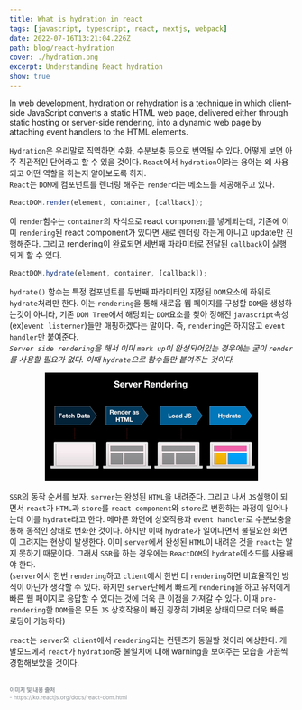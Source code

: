 ```yaml
---
title: What is hydration in react
tags: [javascript, typescript, react, nextjs, webpack]
date: 2022-07-16T13:21:04.226Z
path: blog/react-hydration
cover: ./hydration.png
excerpt: Understanding React hydration
show: true
---
```


<div class="quote">In web development, hydration or rehydration is a technique in which client-side JavaScript converts a static HTML web page, delivered either through static hosting or server-side rendering, into a dynamic web page by attaching event handlers to the HTML elements.</div>

`Hydration`은 우리말로 직역하면 수화, 수분보충 등으로 번역될 수 있다. 어떻게 보면 아주 직관적인 단어라고 할 수 있을 것이다. `React`에서 `hydration`이라는 용어는 왜 사용되고 어떤 역할을 하는지 알아보도록 하자.  
`React`는 `DOM`에 컴포넌트를 렌더링 해주는 `render`라는 메소드를 제공해주고 있다.
```javascript
ReactDOM.render(element, container, [callback]);
```
이 `render`함수는 `container`의 자식으로 react component를 넣게되는데, 기존에 이미 `rendering`된 react component가 있다면 새로 렌더링 하는게 아니고 update만 진행해준다. 그리고 rendering이 완료되면 세번째 파라미터로 전달된 `callback`이 실행되게 할 수 있다.

```javascript
ReactDOM.hydrate(element, container, [callback]);
```
`hydrate()` 함수는 특정 컴포넌트를 두번째 파라미터인 지정된 `DOM`요소에 하위로 `hydrate`처리만 한다. 이는 `rendering`을 통해 새로웁 웹 페이지를 구성할 `DOM`을 생성하는것이 아니라, 기존 `DOM Tree`에서 해당되는 `DOM`요소를 찾아 정해진 `javascript`속성 (ex)`event listerner`)들만 매핑하겠다는 말이다. 즉, `rendering`은 하지않고 `event handler`만 붙여준다.  
*`Server side rendering`을 해서 이미 `mark up`이 완성되어있는 경우에는 굳이 `render`를 사용할 필요가 없다. 이때 `hydrate`으로 함수들만 붙여주는 것이다.*

<div style="width: 75%;margin-bottom: 15px; margin-left:auto; margin-right: auto;">
  <img src="./ssr.png"  />
</div>

`SSR`의 동작 순서를 보자. `server`는 완성된 `HTML`을 내려준다. 그리고 나서 `JS`실행이 되면서 `react`가 `HTML`과 `store`를 `react component`와 `store`로 변환하는 과정이 일어나는데 이를 `hydrate`라고 한다. 메마른 화면에 상호작용과 `event handler`로 수분보충을 통해 동적인 상태로 변화한 것이다. 하지만 이때 `hydrate`가 일어나면서 불필요한 화면이 그려지는 현상이 발생한다. 이미 `server`에서 완성된 `HTML`이 내려온 것을 `react`는 알지 못하기 때문이다. 그래서 `SSR`을 하는 경우에는 `ReactDOM`의 `hydrate`메소드를 사용해야 한다.  
(`server`에서 한번 `rendering`하고 `client`에서 한번 더 `rendering`하면 비효율적인 방식이 아닌가 생각할 수 있다. 하지만 `server`단에서 빠르게 `rendering`을 하고 유저에게 빠른 웹 페이지로 응답할 수 있다는 것에 더욱 큰 이점을 가져갈 수 있다. 이때 `pre-rendering`한 `DOM`들은 모든 `JS` 상호작용이 빠진 굉장히 가벼운 상태이므로 더욱 빠른 로딩이 가능하다)

`react`는 `server`와 `client`에서 `rendering`되는 컨텐츠가 동일할 것이라 예상한다. 개발모드에서 `react`가 `hydration`중 불일치에 대해 warning을 보여주는 모습을 가끔씩 경험해보았을 것이다. 


<br/>
<div style="font-size:10px;color:#8b9196;word-break: break-all;">
<b>이미지 및 내용 출처</b><br/>
- https://ko.reactjs.org/docs/react-dom.html<br/>  

</div>


